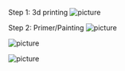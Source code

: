 Step 1: 3d printing 
![picture](https://raw.githubusercontent.com/ArtiomBoo/Arduino_Hexagon-LEDs/master/images/20190412_152043.jpg?token=ALOUY7R3LB5IAY2H5CF7IHC4Z2U7Y)

Step 2: Primer/Painting
![picture](https://raw.githubusercontent.com/ArtiomBoo/Arduino_Hexagon-LEDs/master/images/20190501_095853.jpg?token=ALOUY7RQ3AAVDZZGCCW4KJ24Z2VJO)

![picture](https://raw.githubusercontent.com/ArtiomBoo/Arduino_Hexagon-LEDs/master/images/20190504_130005.jpg?token=ALOUY7UA5PMYSC5ZFQD3Z2K4Z2VKQ)

![picture](https://github.com/ArtiomBoo/Arduino_Hexagon-LEDs/blob/master/images/20190504_172753.jpg)
